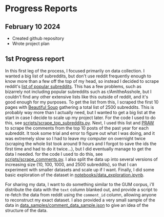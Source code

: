 # Progress Reports

## February 10 2024
- Created github repository
- Wrote project plan

## 1st Progress report
In this first leg of the process, I focused primarily on data collection. I wanted a big list of subreddits, but don't use reddit frequently enough to know more than a few off the top of my head, so instead I decided to scrape reddit's [list of popular subreddits](https://www.reddit.com/best/communities/1/). This has a few problems, such as bizarrely not including popular subreddits such as r/AmItheAsshole, but I couldn't find any other extensive lists like this outside of reddit, and it's good enough for my purposes. To get the list from this, I scraped the first 10 pages with [Beautiful Soup](https://pypi.org/project/beautifulsoup4/) gathering a total list of 2500 subreddits. This is probably way more than I actually need, but I wanted to get a big list at the start in case I decide to scale up my project later. For the code I used to do this, see [scripts/scrape_top_subreddits.py](https://github.com/Data-Science-for-Linguists-2024/subreddit-clustering/blob/main/scripts/scrape_top_subreddits.py). Next, I used this list and [PRAW](https://pypi.org/project/praw/) to scrape the comments from the top 10 posts of the past year for each subreddit. It took some trial and error to figure out what I was doing, and it was extremely slow so I had to leave my computer on overnight twice (scraping the whole list took around 9 hours and I forgot to save the ids the first time and had to do it twice...), but I did eventually manage to get the data I needed. for the code I used to do this, see [scripts/scrape_comments.py](https://github.com/Data-Science-for-Linguists-2024/subreddit-clustering/blob/main/scripts/scrape_comments.py). I also split the data up into several versions of increasing size (10, 100, 1000, and 2500 subreddits), so that I can experiment with smaller datasets and scale up if I want. Finally, I did some basic exploration of the dataset in [notebooks/data_exploration.ipynb](https://github.com/Data-Science-for-Linguists-2024/subreddit-clustering/blob/main/notebooks/data_exploration.ipynb).

For sharing my data, I want to do something similar to the GUM corpus, i'll distribute the data with the `text` column blanked out, and provide a script to re-fetch the data from reddit using the `comment_id` column, allowing anyone to reconstruct my exact dataset. I also provided a very small sample of the data in [data_samples/comment_data_sample.json](https://github.com/Data-Science-for-Linguists-2024/subreddit-clustering/blob/main/data_samples/comment_data_sample.json) to give an idea of the structure of the data.
